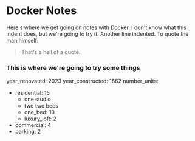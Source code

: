 # Docker Notes

Here's where we get going on notes with Docker.
    I don't know what this indent does, but we're going to try it.
    Another line indented.
To quote the man himself:
> That's a hell of a quote.

### This is where we're going to try some things
year_renovated: 2023
year_constructed: 1862
number_units:
  - residential: 15
    - one studio
    - two two beds
    - one_bed: 10
    - luxury_loft: 2
  - commercial: 4
  - parking: 2